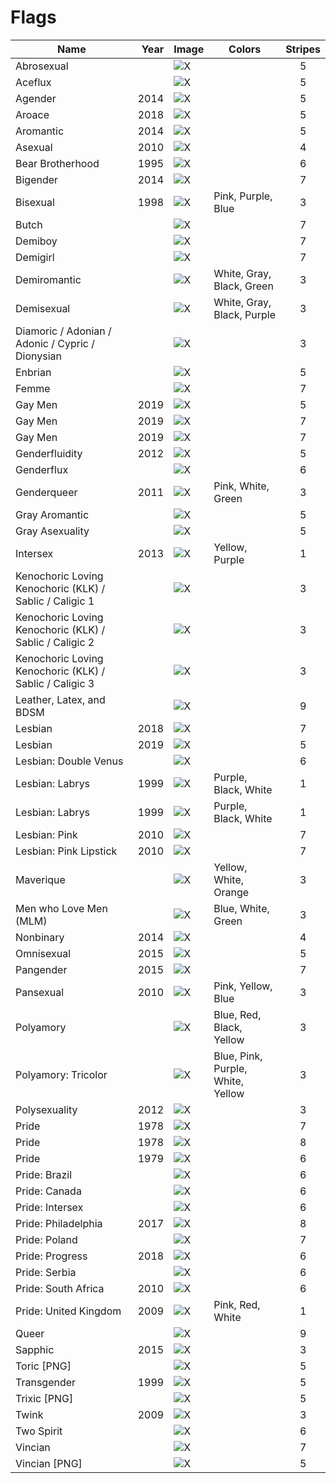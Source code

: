 # Flags

| Name                                                    | Year | Image                                                     | Colors                            | Stripes |
| ------------------------------------------------------- | ---: | :-------------------------------------------------------- | --------------------------------- | :-----: |
| Abrosexual                                              |      | ![X](./Flags/SVG/Abrosexual.svg)                          |                                   |    5    |
| Aceflux                                                 |      | ![X](./Flags/SVG/Aceflux.svg)                             |                                   |    5    |
| Agender                                                 | 2014 | ![X](./Flags/SVG/Agender.svg)                             |                                   |    5    |
| Aroace                                                  | 2018 | ![X](./Flags/SVG/Aroace.svg)                              |                                   |    5    |
| Aromantic                                               | 2014 | ![X](./Flags/SVG/Aromantic.svg)                           |                                   |    5    |
| Asexual                                                 | 2010 | ![X](./Flags/SVG/Asexual.svg)                             |                                   |    4    |
| Bear Brotherhood                                        | 1995 | ![X](./Flags/SVG/Bear_Brotherhood.svg)                    |                                   |    6    |
| Bigender                                                | 2014 | ![X](./Flags/SVG/Bigender.svg)                            |                                   |    7    |
| Bisexual                                                | 1998 | ![X](./Flags/SVG/Bisexual.svg)                            | Pink, Purple, Blue                |    3    |
| Butch                                                   |      | ![X](./Flags/SVG/Butch.svg)                               |                                   |    7    |
| Demiboy                                                 |      | ![X](./Flags/SVG/Demiboy.svg)                             |                                   |    7    |
| Demigirl                                                |      | ![X](./Flags/SVG/Demigirl.svg)                            |                                   |    7    |
| Demiromantic                                            |      | ![X](./Flags/SVG/Demiromantic.svg)                        | White, Gray, Black, Green         |    3    |
| Demisexual                                              |      | ![X](./Flags/SVG/Demisexual.svg)                          | White, Gray, Black, Purple        |    3    |
| Diamoric / Adonian / Adonic / Cypric / Dionysian        |      | ![X](./Flags/SVG/Diamoric.svg)                            |                                   |    3    |
| Enbrian                                                 |      | ![X](./Flags/SVG/Enbian.svg)                              |                                   |    5    |
| Femme                                                   |      | ![X](./Flags/SVG/Femme.svg)                               |                                   |    7    |
| Gay Men                                                 | 2019 | ![X](./Flags/SVG/Gay_Men_New_Simple.svg)                  |                                   |    5    |
| Gay Men                                                 | 2019 | ![X](./Flags/SVG/Gay_Men_New.svg)                         |                                   |    7    |
| Gay Men                                                 | 2019 | ![X](./Flags/SVG/Gay_Men.svg)                             |                                   |    7    |
| Genderfluidity                                          | 2012 | ![X](./Flags/SVG/Genderfluidity.svg)                      |                                   |    5    |
| Genderflux                                              |      | ![X](./Flags/SVG/Genderflux.svg)                          |                                   |    6    |
| Genderqueer                                             | 2011 | ![X](./Flags/SVG/Genderqueer.svg)                         | Pink, White, Green                |    3    |
| Gray Aromantic                                          |      | ![X](./Flags/SVG/Gray_Aromantic.svg)                      |                                   |    5    |
| Gray Asexuality                                         |      | ![X](./Flags/SVG/Gray_Asexuality.svg)                     |                                   |    5    |
| Intersex                                                | 2013 | ![X](./Flags/SVG/Intersex.svg)                            | Yellow, Purple                    |    1    |
| Kenochoric Loving Kenochoric (KLK) / Sablic / Caligic 1 |      | ![X](./Flags/not_SVG/KLK_1.png)                           |                                   |    3    |
| Kenochoric Loving Kenochoric (KLK) / Sablic / Caligic 2 |      | ![X](./Flags/not_SVG/KLK_2.png)                           |                                   |    3    |
| Kenochoric Loving Kenochoric (KLK) / Sablic / Caligic 3 |      | ![X](./Flags/not_SVG/KLK_3.png)                           |                                   |    3    |
| Leather, Latex, and BDSM                                |      | ![X](./Flags/SVG/Leather,_Latex,_and_BDSM.svg)            |                                   |    9    |
| Lesbian                                                 | 2018 | ![X](./Flags/SVG/Lesbian_2018.svg)                        |                                   |    7    |
| Lesbian                                                 | 2019 | ![X](./Flags/SVG/Lesbian_2019.svg)                        |                                   |    5    |
| Lesbian: Double Venus                                   |      | ![X](./Flags/SVG/Lesbian_double-Venus_canton_rainbow.svg) |                                   |    6    |
| Lesbian: Labrys                                         | 1999 | ![X](./Flags/SVG/Lesbian_Labrys_2.svg)                    | Purple, Black, White              |    1    |
| Lesbian: Labrys                                         | 1999 | ![X](./Flags/SVG/Lesbian_Labrys.svg)                      | Purple, Black, White              |    1    |
| Lesbian: Pink                                           | 2010 | ![X](./Flags/SVG/Lesbian_Pink.svg)                        |                                   |    7    |
| Lesbian: Pink Lipstick                                  | 2010 | ![X](./Flags/SVG/Lesbian_Pink_Lipstick.svg)               |                                   |    7    |
| Maverique                                               |      | ![X](./Flags/SVG/Maverique.svg)                           | Yellow, White, Orange             |    3    |
| Men who Love Men (MLM)                                  |      | ![X](./Flags/SVG/MLM.svg)                                 | Blue, White, Green                |    3    |
| Nonbinary                                               | 2014 | ![X](./Flags/SVG/Nonbinary.svg)                           |                                   |    4    |
| Omnisexual                                              | 2015 | ![X](./Flags/SVG/Omnisexuality.svg)                       |                                   |    5    |
| Pangender                                               | 2015 | ![X](./Flags/SVG/Pangender.svg)                           |                                   |    7    |
| Pansexual                                               | 2010 | ![X](./Flags/SVG/Pansexuality.svg)                        | Pink, Yellow, Blue                |    3    |
| Polyamory                                               |      | ![X](./Flags/SVG/Polyamory.svg)                           | Blue, Red, Black, Yellow          |    3    |
| Polyamory: Tricolor                                     |      | ![X](./Flags/SVG/Polyamory_Tricolor.svg)                  | Blue, Pink, Purple, White, Yellow |    3    |
| Polysexuality                                           | 2012 | ![X](./Flags/SVG/Polysexuality.svg)                       |                                   |    3    |
| Pride                                                   | 1978 | ![X](./Flags/SVG/pride_1978_7.svg)                        |                                   |    7    |
| Pride                                                   | 1978 | ![X](./Flags/SVG/pride_1978_8.svg)                        |                                   |    8    |
| Pride                                                   | 1979 | ![X](./Flags/SVG/Pride_1979_6.svg)                        |                                   |    6    |
| Pride: Brazil                                           |      | ![X](./Flags/SVG/Pride_Brazil.svg)                        |                                   |    6    |
| Pride: Canada                                           |      | ![X](./Flags/SVG/Pride_Canada.svg)                        |                                   |    6    |
| Pride: Intersex                                         |      | ![X](./Flags/SVG/Pride_Intersex.svg)                      |                                   |    6    |
| Pride: Philadelphia                                     | 2017 | ![X](./Flags/SVG/Pride_Philadelphia.svg)                  |                                   |    8    |
| Pride: Poland                                           |      | ![X](./Flags/SVG/Pride_Poland.svg)                        |                                   |    7    |
| Pride: Progress                                         | 2018 | ![X](./Flags/SVG/Pride_Progress.svg)                      |                                   |    6    |
| Pride: Serbia                                           |      | ![X](./Flags/SVG/Pride_Serbia.svg)                        |                                   |    6    |
| Pride: South Africa                                     | 2010 | ![X](./Flags/SVG/Pride_South_Africa.svg)                  |                                   |    6    |
| Pride: United Kingdom                                   | 2009 | ![X](./Flags/SVG/Pride_United_Kingdom.svg)                | Pink, Red, White                  |    1    |
| Queer                                                   |      | ![X](./Flags/SVG/Queer.svg)                               |                                   |    9    |
| Sapphic                                                 | 2015 | ![X](./Flags/SVG/Sapphic.svg)                             |                                   |    3    |
| Toric [PNG]                                             |      | ![X](./Flags/not_SVG/Toric.png)                           |                                   |    5    |
| Transgender                                             | 1999 | ![X](./Flags/SVG/Transgender.svg)                         |                                   |    5    |
| Trixic [PNG]                                            |      | ![X](./Flags/not_SVG/Trixic.png)                          |                                   |    5    |
| Twink                                                   | 2009 | ![X](./Flags/SVG/Twink.svg)                               |                                   |    3    |
| Two Spirit                                              |      | ![X](./Flags/SVG/Two-Spirit.svg)                          |                                   |    6    |
| Vincian                                                 |      | ![X](./Flags/SVG/Vincian_Original.svg)                    |                                   |    7    |
| Vincian [PNG]                                           |      | ![X](./Flags/not_SVG/Vincian.png)                         |                                   |    5    |
